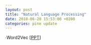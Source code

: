 ```yaml
---
layout: post
title: "Natural Language Processing"
date: 2018-06-28 15:53:00 +0200
categories: pine update
---
```


 ∙Word2Vec [<a href="https://github.com/ispine/ispine.github.io/raw/master/assets/Word2Vec.pptx">PPT</a>]
